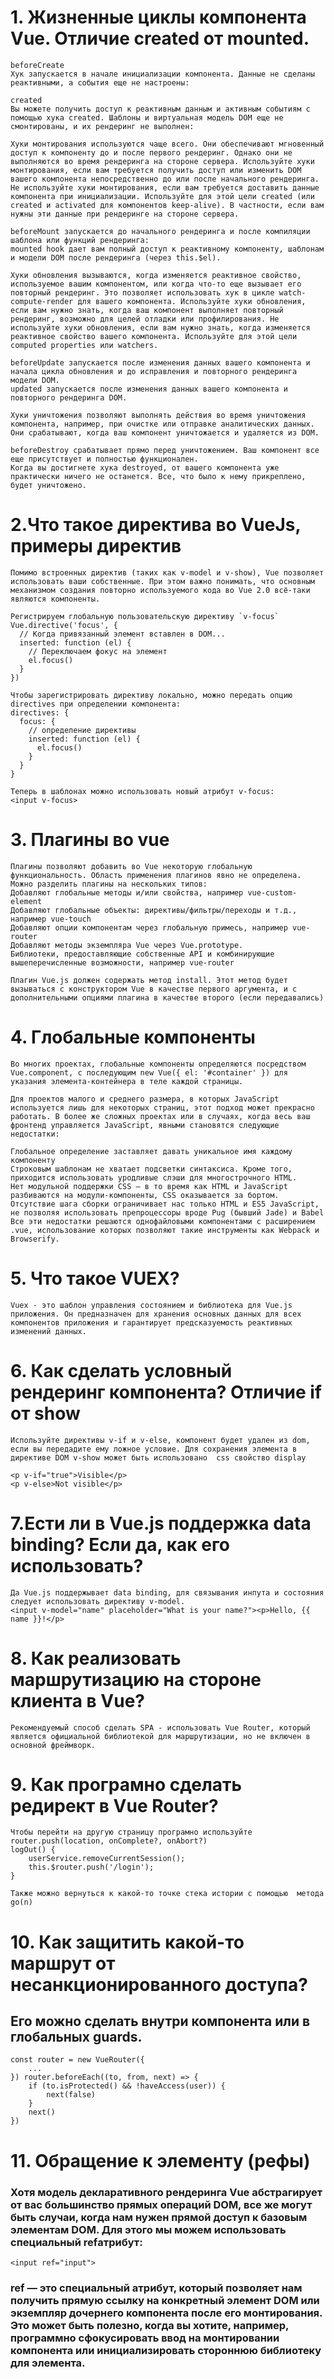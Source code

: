 # 1. Жизненные циклы компонента Vue. Отличие created от mounted.
```
beforeCreate
Хук запускается в начале инициализации компонента. Данные не сделаны реактивными, а события еще не настроены:

created
Вы можете получить доступ к реактивным данным и активным событиям с помощью хука created. Шаблоны и виртуальная модель DOM еще не смонтированы, и их рендеринг не выполнен:

Хуки монтирования используются чаще всего. Они обеспечивают мгновенный доступ к компоненту до и после первого рендеринг. Однако они не выполняются во время рендеринга на стороне сервера. Используйте хуки монтирования, если вам требуется получить доступ или изменить DOM вашего компонента непосредственно до или после начального рендеринга. Не используйте хуки монтирования, если вам требуется доставить данные компонента при инициализации. Используйте для этой цели created (или created и activated для компонентов keep-alive). В частности, если вам нужны эти данные при рендеринге на стороне сервера.

beforeMount запускается до начального рендеринга и после компиляции шаблона или функций рендеринга:
mounted hook дает вам полный доступ к реактивному компоненту, шаблонам и модели DOM после рендеринга (через this.$el).

Хуки обновления вызываются, когда изменяется реактивное свойство, используемое вашим компонентом, или когда что-то еще вызывает его повторный рендеринг. Это позволяет использовать хук в цикле watch-compute-render для вашего компонента. Используйте хуки обновления, если вам нужно знать, когда ваш компонент выполняет повторный рендеринг, возможно для целей отладки или профилирования. Не используйте хуки обновления, если вам нужно знать, когда изменяется реактивное свойство вашего компонента. Используйте для этой цели computed properties или watchers.

beforeUpdate запускается после изменения данных вашего компонента и начала цикла обновления и до исправления и повторного рендеринга модели DOM.
updated запускается после изменения данных вашего компонента и повторного рендеринга DOM.

Хуки уничтожения позволяют выполнять действия во время уничтожения компонента, например, при очистке или отправке аналитических данных. Они срабатывают, когда ваш компонент уничтожается и удаляется из DOM.

beforeDestroy срабатывает прямо перед уничтожением. Ваш компонент все еще присутствует и полностью функционален.
Когда вы достигнете хука destroyed, от вашего компонента уже практически ничего не останется. Все, что было к нему прикреплено, будет уничтожено.

```
# 2.Что такое директива во VueJs, примеры директив
```
Помимо встроенных директив (таких как v-model и v-show), Vue позволяет использовать ваши собственные. При этом важно понимать, что основным механизмом создания повторно используемого кода во Vue 2.0 всё-таки являются компоненты. 

Регистрируем глобальную пользовательскую директиву `v-focus`
Vue.directive('focus', {
  // Когда привязанный элемент вставлен в DOM...
  inserted: function (el) {
    // Переключаем фокус на элемент
    el.focus()
  }
})

Чтобы зарегистрировать директиву локально, можно передать опцию directives при определении компонента:
directives: {
  focus: {
    // определение директивы
    inserted: function (el) {
      el.focus()
    }
  }
}

Теперь в шаблонах можно использовать новый атрибут v-focus:
<input v-focus>
```
# 3. Плагины во vue
```
Плагины позволяют добавить во Vue некоторую глобальную функциональность. Область применения плагинов явно не определена. Можно разделить плагины на нескольких типов:
Добавляют глобальные методы и/или свойства, например vue-custom-element
Добавляют глобальные объекты: директивы/фильтры/переходы и т.д., например vue-touch
Добавляют опции компонентам через глобальную примесь, например vue-router
Добавляют методы экземпляра Vue через Vue.prototype.
Библиотеки, предоставляющие собственные API и комбинирующие вышеперечисленные возможности, например vue-router

Плагин Vue.js должен содержать метод install. Этот метод будет вызываться с конструктором Vue в качестве первого аргумента, и с дополнительными опциями плагина в качестве второго (если передавались)
```

# 4. Глобальные компоненты
```
Во многих проектах, глобальные компоненты определяются посредством Vue.component, с последующим new Vue({ el: '#container' }) для указания элемента-контейнера в теле каждой страницы.

Для проектов малого и среднего размера, в которых JavaScript используется лишь для некоторых страниц, этот подход может прекрасно работать. В более же сложных проектах или в случаях, когда весь ваш фронтенд управляется JavaScript, явными становятся следующие недостатки:

Глобальное определение заставляет давать уникальное имя каждому компоненту
Строковым шаблонам не хватает подсветки синтаксиса. Кроме того, приходится использовать уродливые слэши для многострочного HTML.
Нет модульной поддержки CSS — в то время как HTML и JavaScript разбиваются на модули-компоненты, CSS оказывается за бортом.
Отсутствие шага сборки ограничивает нас только HTML и ES5 JavaScript, не позволяя использовать препроцессоры вроде Pug (бывший Jade) и Babel
Все эти недостатки решаются однофайловыми компонентами с расширением .vue, использование которых позволяют такие инструменты как Webpack и Browserify.
```
# 5. Что такое VUEX?
```
Vuex - это шаблон управления состоянием и библиотека для Vue.js приложения. Он предназначен для хранения основных данных для всех компонентов приложения и гарантирует предсказуемость реактивных изменений данных.
```

# 6. Как сделать условный рендеринг компонента? Отличие if от show
```
Используйте директивы v-if и v-else, компонент будет удален из dom, если вы передадите ему ложное условие. Для сохранения элемента в директиве DOM v-show может быть использовано  css свойство display

<p v-if="true">Visible</p>
<p v-else>Not visible</p>
```

# 7.Ести ли в Vue.js поддержка data binding? Если да, как его использовать?
```
Да Vue.js поддержывает data binding, для связывания инпута и состояния следует использовать директиву v-model.
<input v-model="name" placeholder="What is your name?"><p>Hello, {{ name }}!</p>
```
# 8. Как реализовать маршрутизацию на стороне клиента  в Vue?
```
Рекомендуемый способ сделать SPA - использовать Vue Router, который является официальной библиотекой для маршрутизации, но не включен в основной фреймворк.
```
# 9. Как програмно сделать редирект в Vue Router?
```
Чтобы перейти на другую страницу програмно используйте router.push(location, onComplete?, onAbort?)
logOut() {
    userService.removeCurrentSession();
    this.$router.push('/login');
}

Также можно вернуться к какой-то точке стека истории с помощью  метода  go(n)
```
# 10. Как защитить какой-то маршрут от несанкционированного доступа?

## Его можно сделать внутри компонента или в глобальных guards.
```
const router = new VueRouter({
    ...
}) router.beforeEach((to, from, next) => {
    if (to.isProtected() && !haveAccess(user)) {
        next(false)
    }
    next()
})
```
# 11. Обращение к элементу (рефы)
### Хотя модель декларативного рендеринга Vue абстрагирует от вас большинство прямых операций DOM, все же могут быть случаи, когда нам нужен прямой доступ к базовым элементам DOM. Для этого мы можем использовать специальный refатрибут:

```
<input ref="input">

```
### ref — это специальный атрибут, который позволяет нам получить прямую ссылку на конкретный элемент DOM или экземпляр дочернего компонента после его монтирования. Это может быть полезно, когда вы хотите, например, программно сфокусировать ввод на монтировании компонента или инициализировать стороннюю библиотеку для элемента.
